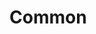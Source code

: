 <!-- generated by markdown-notes-tree -->

# Common

<!-- optional markdown-notes-tree directory description starts here -->

<!-- optional markdown-notes-tree directory description ends here -->


